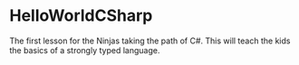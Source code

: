 # HelloWorldCSharp
The first lesson for the Ninjas taking the path of C#. This will teach the kids the basics of a strongly typed language. 
